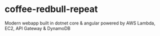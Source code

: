 # coffee-redbull-repeat
Modern webapp built in dotnet core &amp; angular powered by AWS Lambda, EC2, API Gateway &amp; DynamoDB 
